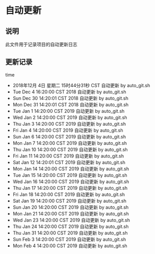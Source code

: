 # 自动更新

## 说明
此文件用于记录项目的自动更新日志

## 更新记录
time

- 2018年12月 4日 星期二 15时44分31秒 CST 自动更新 by auto_git.sh
- Tue Dec 4 16:20:00 CST 2018 自动更新 by auto_git.sh
- Sun Dec 30 14:20:01 CST 2018 自动更新 by auto_git.sh
- Mon Dec 31 14:20:01 CST 2018 自动更新 by auto_git.sh
- Tue Jan 1 14:20:00 CST 2019 自动更新 by auto_git.sh
- Wed Jan 2 14:20:00 CST 2019 自动更新 by auto_git.sh
- Thu Jan 3 14:20:00 CST 2019 自动更新 by auto_git.sh
- Fri Jan 4 14:20:00 CST 2019 自动更新 by auto_git.sh
- Sun Jan 6 14:20:00 CST 2019 自动更新 by auto_git.sh
- Mon Jan 7 14:20:00 CST 2019 自动更新 by auto_git.sh
- Thu Jan 10 14:20:00 CST 2019 自动更新 by auto_git.sh
- Fri Jan 11 14:20:00 CST 2019 自动更新 by auto_git.sh
- Sat Jan 12 14:20:01 CST 2019 自动更新 by auto_git.sh
- Mon Jan 14 14:20:00 CST 2019 自动更新 by auto_git.sh
- Tue Jan 15 14:20:00 CST 2019 自动更新 by auto_git.sh
- Wed Jan 16 14:20:00 CST 2019 自动更新 by auto_git.sh
- Thu Jan 17 14:20:00 CST 2019 自动更新 by auto_git.sh
- Fri Jan 18 14:20:00 CST 2019 自动更新 by auto_git.sh
- Sat Jan 19 14:20:00 CST 2019 自动更新 by auto_git.sh
- Sun Jan 20 14:20:00 CST 2019 自动更新 by auto_git.sh
- Mon Jan 21 14:20:00 CST 2019 自动更新 by auto_git.sh
- Wed Jan 23 14:20:00 CST 2019 自动更新 by auto_git.sh
- Thu Jan 24 14:20:00 CST 2019 自动更新 by auto_git.sh
- Thu Jan 31 14:20:00 CST 2019 自动更新 by auto_git.sh
- Sun Feb 3 14:20:00 CST 2019 自动更新 by auto_git.sh
- Mon Feb 4 14:20:00 CST 2019 自动更新 by auto_git.sh
